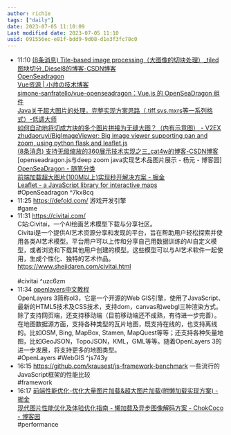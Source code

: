 ```yaml
---
author: rich1e
tags: ["daily"]
date: 2023-07-05 11:10:09
Last modified date: 2023-07-05 11:10
uuid: 091556ec-e81f-bdd9-9d08-d1e3f3fc78c0
---
```


- 11:10 [(8条消息) Tile-based image processing（大图像的切块处理）_tiled 图块切分_Diesel8的博客-CSDN博客](https://blog.csdn.net/weixin_43134018/article/details/94353261)<br>[OpenSeadragon](https://openseadragon.github.io/)<br>[Vue资源 | 小帅の技术博客](https://ssscode.com/pages/12df8ace52d493f6/#ui-%E5%B8%83%E5%B1%80)<br>[simone-sanfratello/vue-openseadragon：Vue.js 的 OpenSeaDragon 组件](https://github.com/simone-sanfratello/vue-openseadragon)<br>[Java关于超大图片的处理，完整实现方案思路（.tiff.svs.mxrs等一系列格式）-低调大师](https://www.xujun.org/note-123893.html)<br>[如何自动地将切成方块的多个图片拼接为无缝大图？（内有示意图） - V2EX](https://v2ex.com/t/613042)<br>[zhudaoruyi/BigImageViewer: Big image viewer supporting pan and zoom, using python flask and leaflet.js](https://github.com/zhudaoruyi/BigImageViewer)<br>[(8条消息) 支持无级缩放的360展示技术实现之三_cat4w的博客-CSDN博客](https://blog.csdn.net/cat4w/article/details/84754889)<br>[openseadragon.js与deep zoom java实现艺术品图片展示 - 杨元 - 博客园]<br>[OpenSeaDragon - 随笔分类](https://www.cnblogs.com/yingjiehit/category/670015.html)<br>[前端加载超大图片(100M以上)实现秒开解决方案 - 掘金](https://juejin.cn/post/7212270321622106170)<br>[Leaflet - a JavaScript library for interactive maps](https://leafletjs.com/index.html)<br>#OpenSeadragon ^7kx8cq
- 11:25 https://defold.com/ 游戏开发引擎<br>#game
- 11:31 https://civitai.com/ <br>C站:Civitai，一个AI绘画艺术模型下载与分享社区。<br>Civitai是一个提供AI艺术资源分享和发现的平台，旨在帮助用户轻松探索并使用各类AI艺术模型。平台用户可以上传和分享自己用数据训练的AI自定义模型，或者浏览和下载其他用户创建的模型。这些模型可以与AI艺术软件一起使用，生成个性化、独特的艺术作品。<br>https://www.shejidaren.com/civitai.html<br><br>#civitai ^uzc6zm
- 11:34 [openlayers中文教程](https://linwei.xyz/ol3-primer/ch01/index.html)<br>OpenLayers 3简称ol3，它是一个开源的Web GIS引擎，使用了JavaScript、最新的HTML5技术及CSS技术，支持dom，canvas和webgl三种渲染方式。除了支持网页端，还支持移动端（目前移动端还不成熟，有待进一步完善）。在地图数据源方面，支持各种类型的瓦片地图，既支持在线的，也支持离线的。比如OSM, Bing, MapBox, Stamen, MapQuest等等；还支持各种矢量地图，比如GeoJSON，TopoJSON，KML，GML等等。随着OpenLayers 3的进一步发展，将支持更多的地图类型。<br>#OpenLayers #WebGIS ^js743y
- 16:15 https://github.com/krausest/js-framework-benchmark 一些流行的JavaScript框架的性能比较<br>#framework
- 16:17 [前端性能优化-优化大量图片加载&超大图片加载(附懒加载实现方案) - 掘金](https://juejin.cn/post/6944743489028489224)<br>[现代图片性能优化及体验优化指南 - 懒加载及异步图像解码方案 - ChokCoco - 博客园](https://www.cnblogs.com/coco1s/p/17162742.html)<br>#performance